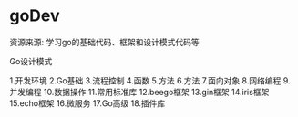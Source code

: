 # goDev
资源来源: 
学习go的基础代码、框架和设计模式代码等

Go设计模式

1.开发环境
2.Go基础
3.流程控制
4.函数
5.方法
6.方法
7.面向对象
8.网络编程
9.并发编程
10.数据操作
11.常用标准库
12.beego框架
13.gin框架
14.iris框架
15.echo框架
16.微服务
17.Go高级
18.插件库
